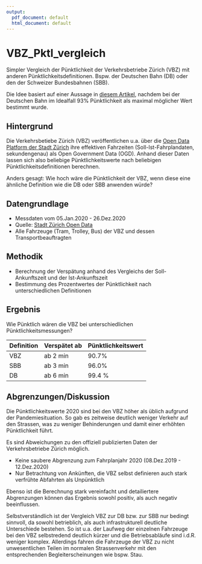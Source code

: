 ```yaml
---
output:
  pdf_document: default
  html_document: default
---
```

# VBZ_Pktl_vergleich

Simpler Vergleich der Pünktlichkeit der Verkehrsbetriebe Zürich (VBZ) mit anderen Pünktlichkeitsdefinitionen. Bspw. der Deutschen Bahn (DB) oder den der Schweizer Bundesbahnen (SBB).

Die Idee basiert auf einer Aussage in [diesem Artikel](https://www.wiwo.de/unternehmen/dienstleister/ice-puenktlichkeit-die-deutsche-bahn-hat-ein-sylt-problem/26753724.html), nachdem bei der Deutschen Bahn im Idealfall 93% Pünktlichkeit als maximal möglicher Wert bestimmt wurde.

## Hintergrund

Die Verkehrsbetiebe Zürich (VBZ) veröffentlichen u.a. über die [Open Data Platform der Stadt Zürich](https://data.stadt-zuerich.ch/) ihre effektiven Fahrzeiten (Soll-Ist-Fahrplandaten, sekundengenau) als Open Government Data (OGD).
Anhand dieser Daten lassen sich also beliebige Pünktlichkeitswerte nach beliebigen Pünktlichkeitsdefinitionen berechnen.

Anders gesagt: Wie hoch wäre die Pünktlichkeit der VBZ, wenn diese eine ähnliche Definition wie die DB oder SBB anwenden würde?


## Datengrundlage
- Messdaten vom 05.Jan.2020 - 26.Dez.2020  
- Quelle: [Stadt Zürich Open Data](https://data.stadt-zuerich.ch/dataset/vbz_fahrzeiten_ogd)  
- Alle Fahrzeuge (Tram, Trolley, Bus) der VBZ und dessen Transportbeauftragten  


## Methodik
- Berechnung der Verspätung anhand des Vergleichs der Soll-Ankunftszeit und der Ist-Ankunftszeit   
- Bestimmung des Prozentwertes der Pünktlichkeit nach unterschiedlichen Definitionen   

## Ergebnis

Wie Pünktlich wären die VBZ bei unterschiedlichen Pünktlichkeitsmessungen?

Definition | Verspätet ab | Pünktlichkeitswert
------------ | ------------- | ------------- 
VBZ | ab 2 min | 90.7% 
SBB | ab 3 min | 96.0%
DB | ab 6 min | 99.4 %

## Abgrenzungen/Diskussion

Die Pünktlichkeitswerte 2020 sind bei den VBZ höher als üblich aufgrund der Pandemiesituation. So gab es zeitweise deutlich weniger Verkehr auf den Strassen, was zu weniger Behinderungen und damit einer erhöhten Pünktlichkeit führt.

Es sind Abweichungen zu den offiziell publizierten Daten der Verkehrsbetriebe Zürich möglich.
- Keine saubere Abgrenzung zum Fahrplanjahr 2020 (08.Dez.2019 - 12.Dez.2020)  
- Nur Betrachtung von Ankünften, die VBZ selbst definieren auch stark verfrühte Abfahrten als Unpünktlich  


Ebenso ist die Berechnung stark vereinfacht und detailiertere Abgrenzungen können das Ergebnis sowohl positiv, als auch negativ beeinflussen.


Selbstverständlich ist der Vergleich VBZ zur DB bzw. zur SBB nur bedingt sinnvoll, da sowohl betrieblich, als auch infrastrukturell deutliche Unterschiede bestehen.
So ist u.a. der Laufweg der einzelnen Fahrzeuge bei den VBZ selbstredend deutlich kürzer und die Betriebsabläufe sind i.d.R. weniger komplex. Allerdings fahren die Fahrzeuge der VBZ zu nicht unwesentlichen Teilen im normalen Strassenverkehr mit den entsprechenden Begleiterscheinungen wie bspw. Stau. 
